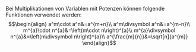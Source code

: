 Bei Multiplikationen von Variablen mit Potenzen können folgende Funktionen verwendet werden:
$$\begin{align}
	a^m\cdot a^n&=a^{m+n}\\
	a^m\divsymbol a^n&=a^{m-n}\\
	m^{a}\cdot n^{a}&=\left(m\cdot n\right)^{a}\\
	m^{a}\divsymbol n^{a}&=\left(m\divsymbol n\right)^{a}\\
	a^{\frac{m}{n}}&=\sqrt[n]{a^{m}}
\end{align}$$
